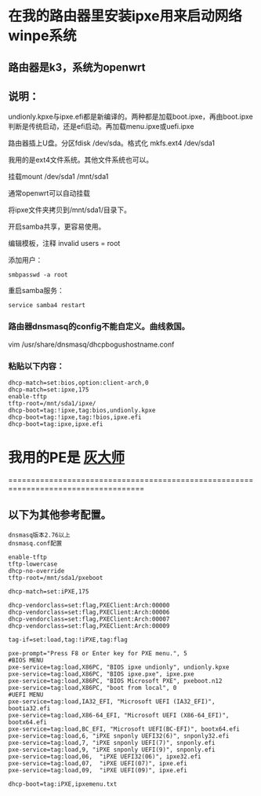 # 在我的路由器里安装ipxe用来启动网络winpe系统
## 路由器是k3，系统为openwrt

## 说明：
undionly.kpxe与ipxe.efi都是新编译的。两种都是加载boot.ipxe，再由boot.ipxe判断是传统启动，还是efi启动。再加载menu.ipxe或uefi.ipxe

路由器插上U盘。分区fdisk /dev/sda。格式化 mkfs.ext4 /dev/sda1

我用的是ext4文件系统。其他文件系统也可以。

挂载mount /dev/sda1 /mnt/sda1

通常openwrt可以自动挂载

将ipxe文件夹拷贝到/mnt/sda1/目录下。

开启samba共享，更容易使用。

编辑模板，注释 invalid users = root

添加用户：
```
smbpasswd -a root
```
重启samba服务：
```
service samba4 restart
```

### 路由器dnsmasq的config不能自定义。曲线救国。

vim /usr/share/dnsmasq/dhcpbogushostname.conf
### 粘贴以下内容：
```
dhcp-match=set:bios,option:client-arch,0
dhcp-match=set:ipxe,175
enable-tftp
tftp-root=/mnt/sda1/ipxe/
dhcp-boot=tag:!ipxe,tag:bios,undionly.kpxe
dhcp-boot=tag:!ipxe,tag:!bios,ipxe.efi
dhcp-boot=tag:ipxe,ipxe.efi
```

我用的PE是 [灰大师](http://www.sadchina.com/) 
====================================================================================


====================================================================================
## 以下为其他参考配置。
```
dnsmasq版本2.76以上
dnsmasq.conf配置

enable-tftp
tftp-lowercase
dhcp-no-override
tftp-root=/mnt/sda1/pxeboot

dhcp-match=set:iPXE,175

dhcp-vendorclass=set:flag,PXEClient:Arch:00000
dhcp-vendorclass=set:flag,PXEClient:Arch:00006
dhcp-vendorclass=set:flag,PXEClient:Arch:00007
dhcp-vendorclass=set:flag,PXEClient:Arch:00009

tag-if=set:load,tag:!iPXE,tag:flag

pxe-prompt="Press F8 or Enter key for PXE menu.", 5
#BIOS MENU
pxe-service=tag:load,X86PC, "BIOS ipxe undionly", undionly.kpxe
pxe-service=tag:load,X86PC, "BIOS ipxe.pxe", ipxe.pxe
pxe-service=tag:load,X86PC, "BIOS Microsoft PXE", pxeboot.n12
pxe-service=tag:load,X86PC, "boot from local", 0
#UEFI MENU
pxe-service=tag:load,IA32_EFI, "Microsoft UEFI (IA32_EFI)", bootia32.efi
pxe-service=tag:load,X86-64_EFI, "Microsoft UEFI (X86-64_EFI)", bootx64.efi
pxe-service=tag:load,BC_EFI, "Microsoft UEFI(BC-EFI)", bootx64.efi
pxe-service=tag:load,6, "iPXE snponly UEFI32(6)", snponly32.efi
pxe-service=tag:load,7, "iPXE snponly UEFI(7)", snponly.efi
pxe-service=tag:load,9, "iPXE snponly UEFI(9)", snponly.efi
pxe-service=tag:load,06,  "iPXE UEFI32(06)", ipxe32.efi
pxe-service=tag:load,07,  "iPXE UEFI(07)", ipxe.efi
pxe-service=tag:load,09,  "iPXE UEFI(09)", ipxe.efi

dhcp-boot=tag:iPXE,ipxemenu.txt
```